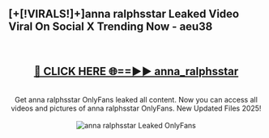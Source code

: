 <h2>[+[!VIRALS!]+]anna ralphsstar Leaked Video Viral On Social X Trending Now - aeu38</h2>
<br>
<div align="center">
<h2><a href="https://libra.edu.pl?anna_ralphsstar" rel="nofollow">🔴 CLICK HERE 🌐==►► anna_ralphsstar</a></h2>
<br>
Get anna ralphsstar OnlyFans leaked all content. Now you can access all videos and pictures of anna ralphsstar OnlyFans. New Updated Files 2025!
<br>
<br>
<a href="https://libra.edu.pl?anna_ralphsstar" rel="nofollow" data-target="animated-image.originalLink"><img src="https://i.ibb.co.com/WyWwxjT/player-gif2.gif" alt="anna ralphsstar Leaked OnlyFans" style="max-width: 100%; display: inline-block;" data-target="animated-image.originalImage"></a>
</div>
<br>